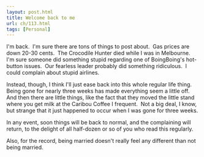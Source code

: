 ```yaml
---
layout: post.html
title: Welcome back to me
url: ch/113.html
tags: [Personal]
---
```

I'm back.  I'm sure there are tons of things to post about.  Gas prices are down 20-30 cents.  The Crocodile Hunter died while I was in Melbourne.  I'm sure someone did something stupid regarding one of BoingBoing's hot-button issues.  Our fearless leader probably did something ridiculous.  I could complain about stupid airlines.

Instead, though, I think I'll just ease back into this whole regular life thing.  Being gone for nearly three weeks has made everything seem a little off.  And then there are little things, like the fact that they moved the little stand where you get milk at the Caribou Coffee I frequent.  Not a big deal, I know, but strange that it just happened to occur when I was gone for three weeks.

In any event, soon things will be back to normal, and the complaining will return, to the delight of all half-dozen or so of you who read this regularly.

Also, for the record, being married doesn't really feel any different than not being married.
